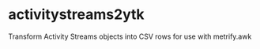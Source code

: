 activitystreams2ytk
===================

Transform Activity Streams objects into CSV rows for use with metrify.awk
